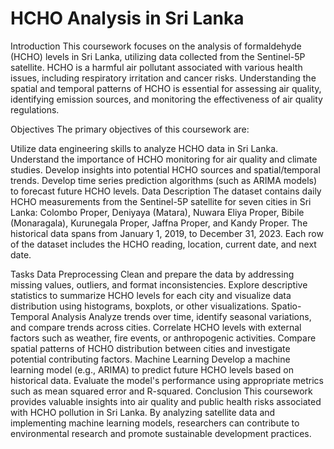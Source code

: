 <h1>HCHO Analysis in Sri Lanka</h1>

Introduction
This coursework focuses on the analysis of formaldehyde (HCHO) levels in Sri Lanka, utilizing data collected from the Sentinel-5P satellite. HCHO is a harmful air pollutant associated with various health issues, including respiratory irritation and cancer risks. Understanding the spatial and temporal patterns of HCHO is essential for assessing air quality, identifying emission sources, and monitoring the effectiveness of air quality regulations.

Objectives
The primary objectives of this coursework are:

Utilize data engineering skills to analyze HCHO data in Sri Lanka.
Understand the importance of HCHO monitoring for air quality and climate studies.
Develop insights into potential HCHO sources and spatial/temporal trends.
Develop time series prediction algorithms (such as ARIMA models) to forecast future HCHO levels.
Data Description
The dataset contains daily HCHO measurements from the Sentinel-5P satellite for seven cities in Sri Lanka: Colombo Proper, Deniyaya (Matara), Nuwara Eliya Proper, Bibile (Monaragala), Kurunegala Proper, Jaffna Proper, and Kandy Proper. The historical data spans from January 1, 2019, to December 31, 2023. Each row of the dataset includes the HCHO reading, location, current date, and next date.

Tasks
Data Preprocessing
Clean and prepare the data by addressing missing values, outliers, and format inconsistencies.
Explore descriptive statistics to summarize HCHO levels for each city and visualize data distribution using histograms, boxplots, or other visualizations.
Spatio-Temporal Analysis
Analyze trends over time, identify seasonal variations, and compare trends across cities.
Correlate HCHO levels with external factors such as weather, fire events, or anthropogenic activities.
Compare spatial patterns of HCHO distribution between cities and investigate potential contributing factors.
Machine Learning
Develop a machine learning model (e.g., ARIMA) to predict future HCHO levels based on historical data.
Evaluate the model's performance using appropriate metrics such as mean squared error and R-squared.
Conclusion
This coursework provides valuable insights into air quality and public health risks associated with HCHO pollution in Sri Lanka. By analyzing satellite data and implementing machine learning models, researchers can contribute to environmental research and promote sustainable development practices.
